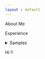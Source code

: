 ```yaml
---
layout : default
---
```


About Me

Experience

<details>
<summary>Samples</summary>

- markdown list 1

    - nested list 1
    
    - nested list 2
    
- markdown list 2

</details>

Hi !!
